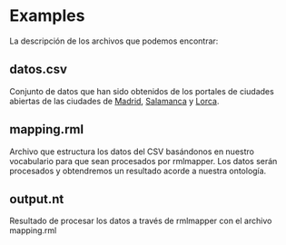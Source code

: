 # Examples
La descripción de los archivos que podemos encontrar:

## datos.csv
Conjunto de datos que han sido obtenidos de los portales de ciudades abiertas de las ciudades de [Madrid](http://datos.munimadrid.es/portal/site/egob/menuitem.c05c1f754a33a9fbe4b2e4b284f1a5a0/?vgnextoid=57be24206a91b510VgnVCM2000001f4a900aRCRD&vgnextchannel=374512b9ace9f310VgnVCM100000171f5a0aRCRD&vgnextfmt=default), [Salamanca](https://analisis.datosabiertos.jcyl.es/explore/dataset/eventos-de-la-agenda-cultural-categorizados-y-geolocalizados/table/?refine.nombre_provincia=Salamanca&refine.fecha_inicio=2022) y [Lorca](https://datosabiertos.regiondemurcia.es/ayuntamiento-de-lorca/catalogo/cultura-ocio/agenda-cultural-lorca).

## mapping.rml
Archivo que estructura los datos del CSV basándonos en nuestro vocabulario para que sean procesados por rmlmapper. Los datos serán procesados y obtendremos un resultado acorde a nuestra ontología. 

## output.nt
Resultado de procesar los datos a través de rmlmapper con el archivo mapping.rml



